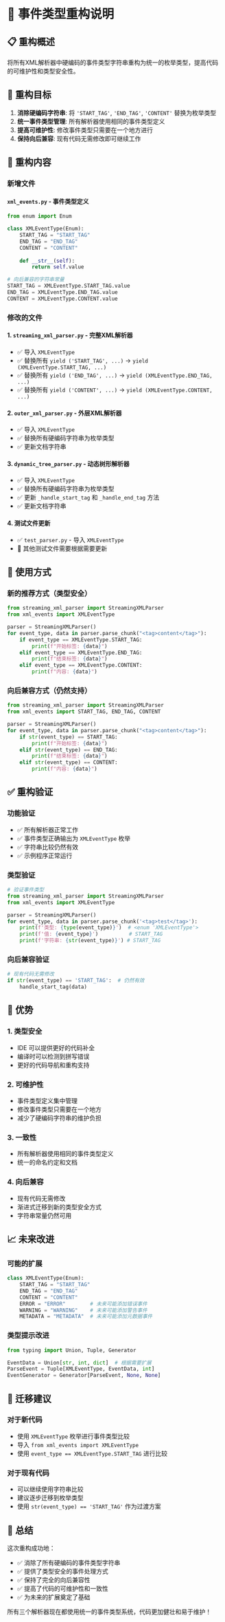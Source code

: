 # 🔧 事件类型重构说明

## 📋 重构概述

将所有XML解析器中硬编码的事件类型字符串重构为统一的枚举类型，提高代码的可维护性和类型安全性。

## 🎯 重构目标

1. **消除硬编码字符串**: 将 `'START_TAG'`, `'END_TAG'`, `'CONTENT'` 替换为枚举类型
2. **统一事件类型管理**: 所有解析器使用相同的事件类型定义
3. **提高可维护性**: 修改事件类型只需要在一个地方进行
4. **保持向后兼容**: 现有代码无需修改即可继续工作

## 🔄 重构内容

### 新增文件

#### `xml_events.py` - 事件类型定义
```python
from enum import Enum

class XMLEventType(Enum):
    START_TAG = "START_TAG"
    END_TAG = "END_TAG" 
    CONTENT = "CONTENT"
    
    def __str__(self):
        return self.value

# 向后兼容的字符串常量
START_TAG = XMLEventType.START_TAG.value
END_TAG = XMLEventType.END_TAG.value
CONTENT = XMLEventType.CONTENT.value
```

### 修改的文件

#### 1. `streaming_xml_parser.py` - 完整XML解析器
- ✅ 导入 `XMLEventType`
- ✅ 替换所有 `yield ('START_TAG', ...)` → `yield (XMLEventType.START_TAG, ...)`
- ✅ 替换所有 `yield ('END_TAG', ...)` → `yield (XMLEventType.END_TAG, ...)`
- ✅ 替换所有 `yield ('CONTENT', ...)` → `yield (XMLEventType.CONTENT, ...)`

#### 2. `outer_xml_parser.py` - 外层XML解析器
- ✅ 导入 `XMLEventType`
- ✅ 替换所有硬编码字符串为枚举类型
- ✅ 更新文档字符串

#### 3. `dynamic_tree_parser.py` - 动态树形解析器
- ✅ 导入 `XMLEventType`
- ✅ 替换所有硬编码字符串为枚举类型
- ✅ 更新 `_handle_start_tag` 和 `_handle_end_tag` 方法
- ✅ 更新文档字符串

#### 4. 测试文件更新
- ✅ `test_parser.py` - 导入 `XMLEventType`
- 🔄 其他测试文件需要根据需要更新

## 🎨 使用方式

### 新的推荐方式（类型安全）
```python
from streaming_xml_parser import StreamingXMLParser
from xml_events import XMLEventType

parser = StreamingXMLParser()
for event_type, data in parser.parse_chunk("<tag>content</tag>"):
    if event_type == XMLEventType.START_TAG:
        print(f"开始标签: {data}")
    elif event_type == XMLEventType.END_TAG:
        print(f"结束标签: {data}")
    elif event_type == XMLEventType.CONTENT:
        print(f"内容: {data}")
```

### 向后兼容方式（仍然支持）
```python
from streaming_xml_parser import StreamingXMLParser
from xml_events import START_TAG, END_TAG, CONTENT

parser = StreamingXMLParser()
for event_type, data in parser.parse_chunk("<tag>content</tag>"):
    if str(event_type) == START_TAG:
        print(f"开始标签: {data}")
    elif str(event_type) == END_TAG:
        print(f"结束标签: {data}")
    elif str(event_type) == CONTENT:
        print(f"内容: {data}")
```

## ✅ 重构验证

### 功能验证
- ✅ 所有解析器正常工作
- ✅ 事件类型正确输出为 `XMLEventType` 枚举
- ✅ 字符串比较仍然有效
- ✅ 示例程序正常运行

### 类型验证
```python
# 验证事件类型
from streaming_xml_parser import StreamingXMLParser
from xml_events import XMLEventType

parser = StreamingXMLParser()
for event_type, data in parser.parse_chunk('<tag>test</tag>'):
    print(f'类型: {type(event_type)}')  # <enum 'XMLEventType'>
    print(f'值: {event_type}')          # START_TAG
    print(f'字符串: {str(event_type)}') # START_TAG
```

### 向后兼容验证
```python
# 现有代码无需修改
if str(event_type) == 'START_TAG':  # 仍然有效
    handle_start_tag(data)
```

## 🚀 优势

### 1. **类型安全**
- IDE 可以提供更好的代码补全
- 编译时可以检测到拼写错误
- 更好的代码导航和重构支持

### 2. **可维护性**
- 事件类型定义集中管理
- 修改事件类型只需要在一个地方
- 减少了硬编码字符串的维护负担

### 3. **一致性**
- 所有解析器使用相同的事件类型定义
- 统一的命名约定和文档

### 4. **向后兼容**
- 现有代码无需修改
- 渐进式迁移到新的类型安全方式
- 字符串常量仍然可用

## 📈 未来改进

### 可能的扩展
```python
class XMLEventType(Enum):
    START_TAG = "START_TAG"
    END_TAG = "END_TAG"
    CONTENT = "CONTENT"
    ERROR = "ERROR"        # 未来可能添加错误事件
    WARNING = "WARNING"    # 未来可能添加警告事件
    METADATA = "METADATA"  # 未来可能添加元数据事件
```

### 类型提示改进
```python
from typing import Union, Tuple, Generator

EventData = Union[str, int, dict]  # 根据需要扩展
ParseEvent = Tuple[XMLEventType, EventData, int]
EventGenerator = Generator[ParseEvent, None, None]
```

## 📝 迁移建议

### 对于新代码
- 使用 `XMLEventType` 枚举进行事件类型比较
- 导入 `from xml_events import XMLEventType`
- 使用 `event_type == XMLEventType.START_TAG` 进行比较

### 对于现有代码
- 可以继续使用字符串比较
- 建议逐步迁移到枚举类型
- 使用 `str(event_type) == 'START_TAG'` 作为过渡方案

## 🎉 总结

这次重构成功地：
- ✅ 消除了所有硬编码的事件类型字符串
- ✅ 提供了类型安全的事件处理方式
- ✅ 保持了完全的向后兼容性
- ✅ 提高了代码的可维护性和一致性
- ✅ 为未来的扩展奠定了基础

所有三个解析器现在都使用统一的事件类型系统，代码更加健壮和易于维护！
